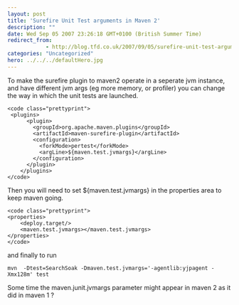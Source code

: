 ```yaml
---
layout: post
title: 'Surefire Unit Test arguments in Maven 2'
description: ""
date: Wed Sep 05 2007 23:26:18 GMT+0100 (British Summer Time)
redirect_from: 
            - http://blog.tfd.co.uk/2007/09/05/surefire-unit-test-arguments-in-maven-2/
categories: "Uncategorized"
hero: ../../../defaultHero.jpg
---
```

To make the surefire plugin to maven2 operate in a seperate jvm instance, and have different jvm args (eg more memory, or profiler) you can change the way in which the unit tests are launched.

```
<code class="prettyprint">
 <plugins>
      <plugin>
        <groupId>org.apache.maven.plugins</groupId>
        <artifactId>maven-surefire-plugin</artifactId>
        <configuration>
          <forkMode>pertest</forkMode>
          <argLine>${maven.test.jvmargs}</argLine>
        </configuration>
      </plugin>
    </plugins>
</code>
```

Then you will need to set \${maven.test.jvmargs} in the properties area to keep maven going.

```
<code class="prettyprint">
<properties>
	<deploy.target/>
	<maven.test.jvmargs></maven.test.jvmargs>
</properties>
</code>
```

and finally to run

```
mvn  -Dtest=SearchSoak -Dmaven.test.jvmargs='-agentlib:yjpagent -Xmx128m' test
```

Some time the maven.junit.jvmargs parameter might appear in maven 2 as it did in maven 1 ?
